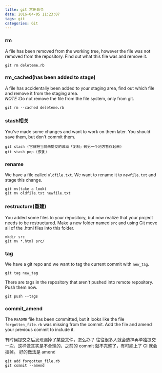 ```yaml
---
title: git 常用命令
date: 2016-04-05 11:23:07
tags: git
categories: Git
---
```

### rm
A file has been removed from the working tree, however the file was not removed from the repository.  Find out what this file was and remove it.    

	git rm deleteme.rb

### rm_cached(has been added to stage)
A file has accidentally been added to your staging area, find out which file and remove it from the staging area.   
 *NOTE* :Do not remove the file from the file system, only from git.     

	git rm --cached deleteme.rb

### stash相关
You've made some changes and want to work on them later. You should save them, but don't commit them.  

	git stash (它就把当前未提交的改动「复制」到另一个地方暂存起来)
	git stash pop (恢复)

### rename
We have a file called `oldfile.txt`. We want to rename it to `newfile.txt` and stage this change.  

	git mv(take a look)
	git mv oldfile.txt newfile.txt

<!--more-->

### restructure(重建)
You added some files to your repository, but now realize that your project needs to be restructured.  Make a new folder named `src` and using Git move all of the .html files into this folder.

	mkdir src
	git mv *.html src/

### tag
We have a git repo and we want to tag the current commit with `new_tag`.

	git tag new_tag

There are tags in the repository that aren't pushed into remote repository. Push them now.

	git push --tags

### commit_amend
The `README` file has been committed, but it looks like the file `forgotten_file.rb` was missing from the commit.  Add the file and amend your previous commit to include it.  

有时候提交之后发现漏掉了某些文件，怎么办？
往往很多人就会选择再单独提交一次，这样做其实是不合理的，之前的 commit 就不完整了，有可能上了 CI 就会挂掉。
好的做法是 amend

	git add forgotten_file.rb
	git commit --amend
